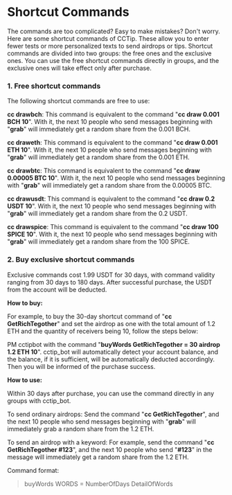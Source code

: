 # Shortcut Commands

The commands are too complicated? Easy to make mistakes? Don't worry. Here are some shortcut commands of CCTip. These allow you to enter fewer tests or more personalized texts to send airdrops or tips. Shortcut commands are divided into two groups: the free ones and the exclusive ones. You can use the free shortcut commands directly in groups, and the exclusive ones will take effect only after purchase.

### 1. Free shortcut commands

The following shortcut commands are free to use:

**cc drawbch**: This command is equivalent to the command "**cc draw 0.001 BCH 10**". With it, the next 10 people who send messages beginning with "**grab**" will immediately get a random share from the 0.001 BCH.

**cc draweth**: This command is equivalent to the command "**cc draw 0.001 ETH 10**". With it, the next 10 people who send messages beginning with "**grab**" will immediately get a random share from the 0.001 ETH.

**cc drawbtc**: This command is equivalent to the command "**cc draw 0.00005 BTC 10**". With it, the next 10 people who send messages beginning with "**grab**" will immediately get a random share from the 0.00005 BTC.

**cc drawusdt**: This command is equivalent to the command "**cc draw 0.2 USDT 10**". With it, the next 10 people who send messages beginning with "**grab**" will immediately get a random share from the 0.2 USDT.

**cc drawspice**: This command is equivalent to the command "**cc draw 100 SPICE 10**". With it, the next 10 people who send messages beginning with "**grab**" will immediately get a random share from the 100 SPICE.

### 2. Buy exclusive shortcut commands

Exclusive commands cost 1.99 USDT for 30 days, with command validity ranging from 30 days to 180 days. After successful purchase, the USDT from the account will be deducted.

**How to buy:**

For example, to buy the 30-day shortcut command of "**cc GetRichTegother**" and set the airdrop as one with the total amount of 1.2 ETH and the quantity of receivers being 10, follow the steps below:

PM cctipbot with the command "**buyWords GetRichTegother = 30 airdrop 1.2 ETH 10**". cctip\_bot will automatically detect your account balance, and the balance, if it is sufficient, will be automatically deducted accordingly. Then you will be informed of the purchase success.

**How to use:**

Within 30 days after purchase, you can use the command directly in any groups with cctip\_bot.

To send ordinary airdrops: Send the command "**cc GetRichTegother**", and the next 10 people who send messages beginning with "**grab**" will immediately grab a random share from the 1.2 ETH.

To send an airdrop with a keyword: For example, send the command "**cc GetRichTegother \#123**", and the next 10 people who send "**\#123**" in the message will immediately get a random share from the 1.2 ETH.

Command format:

> buyWords WORDS = NumberOfDays DetailOfWords

